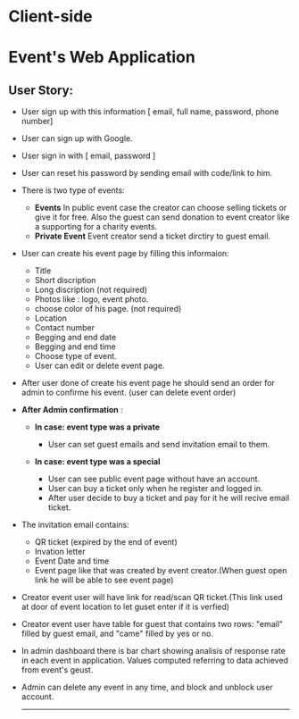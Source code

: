 # Client-side
# Event's Web Application

## User Story:
* User sign up with this information [ email, full name, password, phone number]
* User can sign up with Google.
* User sign in with [ email, password ]
* User can reset his password by sending email with code/link to him.

* There is two type of events: 
  * **Events**
    In public event case the creator can choose selling tickets or give it for free. Also the guest can send donation to event creator like a supporting for a charity events.
   * **Private Event** 
    Event creator send a ticket dirctiry to guest email.

* User can create his event page by filling this informaion:
  * Title
  * Short discription 
  * Long discription (not required)
  * Photos like : logo, event photo.
  * choose color of his page. (not required)
  * Location
  * Contact number
  * Begging and end date 
  * Begging and end time
  * Choose type of event.
  * User can edit or delete event page.
* After user done of create his event page he should send an order for admin to confirme his event. (user can delete event order)

* **After Admin confirmation** :
  * **In case: event type was a private**
    * User can set guest emails and send invitation email to them.

  * **In case: event type was a special**
    * User can see public event page without have an account.
    * User can buy a ticket only when he register and logged in.
    * After user decide to buy a ticket and pay for it he will recive email ticket.

* The invitation email contains: 
  * QR ticket (expired by the end of event)
  * Invation letter
  * Event Date and time
  * Event page like that was created by event creator.(When guest open link he will be able to see event page)

* Creator event user will have link for read/scan QR ticket.(This link used at door of event location to let guset enter if it is verfied)
* Creator event user have table for guest that contains two rows: "email" filled by guest email, and "came" filled by yes or no.
* In admin dashboard there is bar chart showing analisis of response rate in each event in application. Values computed referring to data achieved from event's geust.
* Admin can delete any event in any time, and block and unblock user account.



  ----
